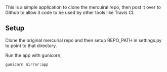 This is a simple application to clone the mercuiral repo, then post it over to 
Github to allow it code to be used by other tools like Travis CI.

## Setup

Clone the original mercurial repo and then setup REPO_PATH in settings.py to point to that directory.

Run the app with gunicorn,

```
gunicorn mirror:app
```
